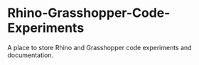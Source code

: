 # Rhino-Grasshopper-Code-Experiments
 A place to store Rhino and Grasshopper code experiments and documentation.
